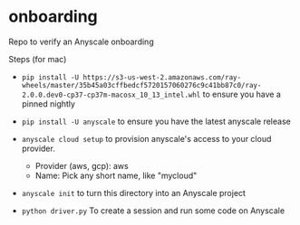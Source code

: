# onboarding

Repo to verify an Anyscale onboarding

Steps (for mac)

* `pip install -U https://s3-us-west-2.amazonaws.com/ray-wheels/master/35b45a03cffbedcf5720157060276c9c41bb87c0/ray-2.0.0.dev0-cp37-cp37m-macosx_10_13_intel.whl` to ensure you have a pinned nightly

* `pip install -U anyscale` to ensure you have the latest anyscale release

* `anyscale cloud setup` to provision anyscale's access to your cloud provider.
  * Provider (aws, gcp): aws
  * Name: Pick any short name, like "mycloud"

* `anyscale init` to turn this directory into an Anyscale project

* `python driver.py` To create a session and run some code on Anyscale


